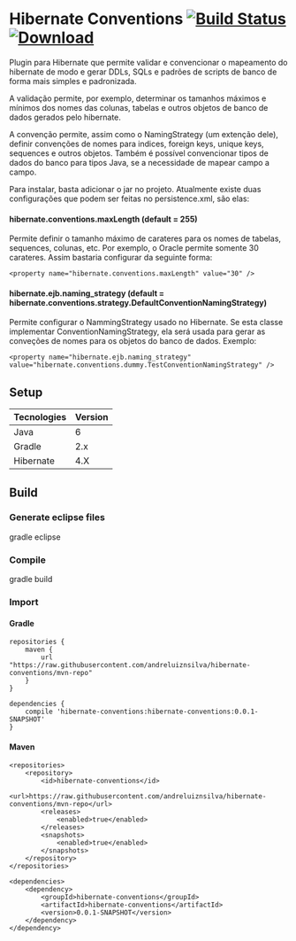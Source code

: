 # Hibernate Conventions   [![Build Status](https://api.shippable.com/projects/540e74613479c5ea8f9e6238/badge?branchName=master)](https://app.shippable.com/projects/540e74613479c5ea8f9e6238/builds/latest)   [ ![Download](https://api.bintray.com/packages/andreluiznsilva/maven/hibernate-conventions/images/download.svg) ](https://bintray.com/andreluiznsilva/maven/hibernate-conventions/_latestVersion)

Plugin para Hibernate que permite validar e convencionar o mapeamento do hibernate de modo e gerar DDLs, SQLs e padrões de scripts de banco de forma mais simples e padronizada.

A validação permite, por exemplo, determinar os tamanhos máximos e mínimos dos nomes das colunas, tabelas e outros objetos de banco de dados gerados pelo hibernate.

A convenção permite, assim como o NamingStrategy (um extenção dele), definir convenções de nomes para indices, foreign keys, unique keys, sequences e outros objetos. Também é possível convencionar tipos de dados do banco para tipos Java, se a necessidade de mapear campo a campo.

Para instalar, basta adicionar o jar no projeto. Atualmente existe duas configurações que podem ser feitas no persistence.xml, são elas:

#### hibernate.conventions.maxLength (default = 255) 
Permite definir o tamanho máximo de carateres para os nomes de tabelas, sequences, colunas, etc. Por exemplo, o Oracle permite somente 30 carateres. Assim bastaria configurar da seguinte forma:

	<property name="hibernate.conventions.maxLength" value="30" />
	
#### hibernate.ejb.naming_strategy (default = hibernate.conventions.strategy.DefaultConventionNamingStrategy)
Permite configurar o NammingStrategy usado no Hibernate. Se esta classe implementar ConventionNamingStrategy, ela será usada para gerar as conveções de nomes para os objetos do banco de dados. Exemplo:

	<property name="hibernate.ejb.naming_strategy" value="hibernate.conventions.dummy.TestConventionNamingStrategy" />

## Setup

Tecnologies       | Version
------------------|--------------------
Java              | 6
Gradle            | 2.x
Hibernate         | 4.X
    
## Build
    
### Generate eclipse files

  gradle eclipse

### Compile

  gradle build

### Import

#### Gradle

    repositories {
        maven {
            url "https://raw.githubusercontent.com/andreluiznsilva/hibernate-conventions/mvn-repo"
        }
    }

    dependencies {
        compile 'hibernate-conventions:hibernate-conventions:0.0.1-SNAPSHOT'       
    }
  
#### Maven

	<repositories>
		<repository>
			<id>hibernate-conventions</id>
			<url>https://raw.githubusercontent.com/andreluiznsilva/hibernate-conventions/mvn-repo</url>
			<releases>
				<enabled>true</enabled>
			</releases>
			<snapshots>
				<enabled>true</enabled>
			</snapshots>
		</repository>
	</repositories>

	<dependencies>
		<dependency>
			<groupId>hibernate-conventions</groupId>
			<artifactId>hibernate-conventions</artifactId>
			<version>0.0.1-SNAPSHOT</version>
		</dependency>
	</dependency>
  
